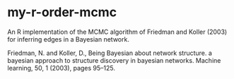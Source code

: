 # my-r-order-mcmc
An R implementation of the MCMC algorithm of Friedman and Koller (2003) for inferring edges in a Bayesian network.

Friedman, N. and Koller, D., Being Bayesian about network structure. a
bayesian approach to structure discovery in bayesian networks. Machine
learning, 50, 1 (2003), pages 95–125.
